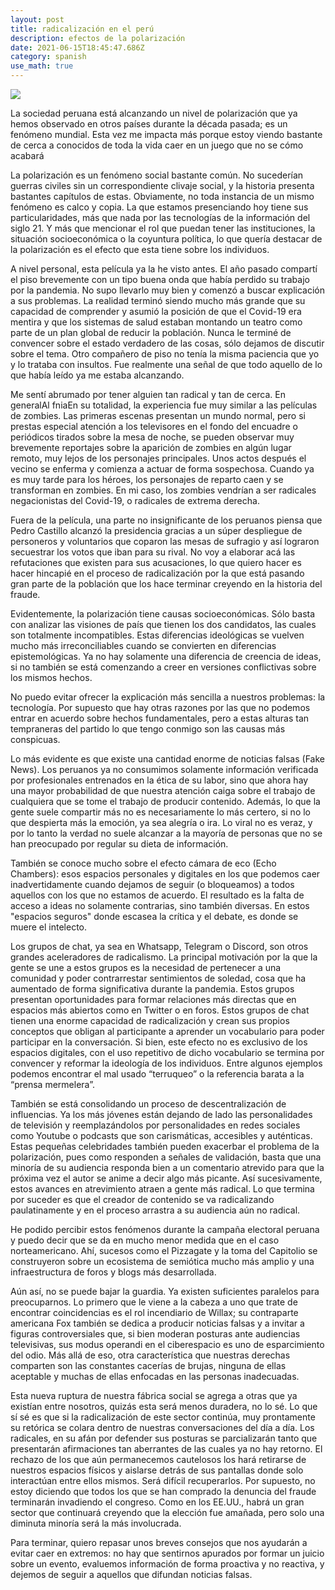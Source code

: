 ```yaml
---
layout: post
title: radicalización en el perú
description: efectos de la polarización
date: 2021-06-15T18:45:47.686Z
category: spanish
use_math: true
---
```

![](/assets/images/uploads/2021-06-15-13_47_43-polarizacion-en-el-peru-google-docs-—-mozilla-firefox.png)

La sociedad peruana está alcanzando un nivel de polarización que ya hemos observado en otros países durante la década pasada; es un fenómeno mundial. Esta vez me impacta más porque estoy viendo bastante de cerca a conocidos de toda la vida caer en un juego que no se cómo acabará 

La polarización es un fenómeno social bastante común. No sucederían guerras civiles sin un correspondiente clivaje social, y la historia presenta bastantes capítulos de estas. Obviamente, no toda instancia de un mismo fenómeno es calco y copia. La que estamos presenciando hoy tiene sus particularidades, más que nada por las tecnologías de la información del siglo 21. Y más que mencionar el rol que puedan tener las instituciones, la situación socioeconómica o la coyuntura política, lo que quería destacar de la polarización es el efecto que esta tiene sobre los individuos.

A nivel personal, esta película ya la he visto antes. El año pasado compartí el piso brevemente con un tipo buena onda que había perdido su trabajo por la pandemia. No supo llevarlo muy bien y comenzó a buscar explicación a sus problemas. La realidad terminó siendo mucho más grande que su capacidad de comprender y asumió la posición de que el Covid-19 era mentira y que los sistemas de salud estaban montando un teatro como parte de un plan global de reducir la población. Nunca le terminé de convencer sobre el estado verdadero de las cosas, sólo dejamos de discutir sobre el tema. Otro compañero de piso no tenía la misma paciencia que yo y lo trataba con insultos. Fue realmente una señal de que todo aquello de lo que había leído ya me estaba alcanzando.

Me sentí abrumado por tener alguien tan radical y tan de cerca. En generalAl fniaEn su totalidad, la experiencia fue muy similar a las películas de zombies. Las primeras escenas presentan un mundo normal, pero si prestas especial atención a los televisores en el fondo del encuadre o periódicos tirados sobre la mesa de noche, se pueden observar muy brevemente reportajes sobre la aparición de zombies en algún lugar remoto, muy lejos de los personajes principales. Unos actos después el vecino se enferma y comienza a actuar de forma sospechosa. Cuando ya es muy tarde para los héroes, los personajes de reparto caen y se transforman en zombies. En mi caso, los zombies vendrían a ser radicales negacionistas del Covid-19, o radicales de extrema derecha.

Fuera de la película, una parte no insignificante de los peruanos piensa que Pedro Castillo alcanzó la presidencia gracias a un súper despliegue de personeros y voluntarios que coparon las mesas de sufragio y así lograron secuestrar los votos que iban para su rival. No voy a elaborar acá las refutaciones que existen para sus acusaciones, lo que quiero hacer es hacer hincapié en el proceso de radicalización por la que está pasando gran parte de la población que los hace terminar creyendo en la historia del fraude.

Evidentemente, la polarización tiene causas socioeconómicas. Sólo basta con analizar las visiones de país que tienen los dos candidatos, las cuales son totalmente incompatibles. Estas diferencias ideológicas se vuelven mucho más irreconciliables cuando se convierten en diferencias epistemológicas. Ya no hay solamente una diferencia de creencia de ideas, si no también se está comenzando a creer en versiones conflictivas sobre los mismos hechos.

No puedo evitar ofrecer la explicación más sencilla a nuestros problemas: la tecnología. Por supuesto que hay otras razones por las que no podemos entrar en acuerdo sobre hechos fundamentales, pero a estas alturas tan tempraneras del partido lo que tengo conmigo son las causas más conspicuas.

Lo más evidente es que existe una cantidad enorme de noticias falsas (Fake News). Los peruanos ya no consumimos solamente información verificada por profesionales entrenados en la ética de su labor, sino que ahora hay una mayor probabilidad de que nuestra atención caiga sobre el trabajo de cualquiera que se tome el trabajo de producir contenido. Además, lo que la gente suele compartir más no es necesariamente lo más certero, si no lo que despierta más la emoción, ya sea alegría o ira. Lo viral no es veraz, y por lo tanto la verdad no suele alcanzar a la mayoría de personas que no se han preocupado por regular su dieta de información.

También se conoce mucho sobre el efecto cámara de eco (Echo Chambers): esos espacios personales y digitales en los que podemos caer inadvertidamente cuando dejamos de seguir (o bloqueamos) a todos aquellos con los que no estamos de acuerdo. El resultado es la falta de acceso a ideas no solamente contrarias, sino también diversas. En estos "espacios seguros" donde escasea la crítica y el debate, es donde se muere el intelecto.

Los grupos de chat, ya sea en Whatsapp, Telegram o Discord, son otros grandes aceleradores de radicalismo. La principal motivación por la que la gente se une a estos grupos es la necesidad de pertenecer a una comunidad y poder contrarrestar sentimientos de soledad, cosa que ha aumentado de forma significativa durante la pandemia. Estos grupos presentan oportunidades para formar relaciones más directas que en espacios más abiertos como en Twitter o en foros. Estos grupos de chat tienen una enorme capacidad de radicalización y crean sus propios conceptos que obligan al participante a aprender un vocabulario para poder participar en la conversación. Si bien, este efecto no es exclusivo de los espacios digitales, con el uso repetitivo de dicho vocabulario se termina por convencer y reformar la ideología de los individuos. Entre algunos ejemplos podemos encontrar el mal usado “terruqueo” o la referencia barata a la “prensa mermelera”.  

También se está consolidando un proceso de descentralización de influencias. Ya los más jóvenes están dejando de lado las personalidades de televisión y reemplazándolos por personalidades en redes sociales como Youtube o podcasts que son carismáticas, accesibles y auténticas. Estas pequeñas celebridades también pueden exacerbar el problema de la polarización, pues como responden a señales de validación, basta que una minoría de su audiencia responda bien a un comentario atrevido para que la próxima vez el autor se anime a decir algo más picante. Así sucesivamente, estos avances en atrevimiento atraen a gente más radical. Lo que termina por suceder es que el creador de contenido se va radicalizando paulatinamente y en el proceso arrastra a su audiencia aún no radical.

He podido percibir estos fenómenos durante la campaña electoral peruana y puedo decir que se da en mucho menor medida que en el caso norteamericano. Ahí, sucesos como el Pizzagate y la toma del Capitolio se construyeron sobre un ecosistema de semiótica mucho más amplio y una infraestructura de foros y blogs más desarrollada.

Aún así, no se puede bajar la guardia. Ya existen suficientes paralelos para preocuparnos. Lo primero que le viene a la cabeza a uno que trate de encontrar coincidencias es el rol incendiario de Willax; su contraparte americana Fox también se dedica a producir noticias falsas y a invitar a figuras controversiales que, si bien moderan posturas ante audiencias televisivas, sus modus operandi en el ciberespacio es uno de esparcimiento del odio. Más allá de eso, otra característica que nuestras derechas comparten son las constantes cacerías de brujas, ninguna de ellas aceptable y muchas de ellas enfocadas en las personas inadecuadas.

Esta nueva ruptura de nuestra fábrica social se agrega a otras que ya existían entre nosotros, quizás esta será menos duradera, no lo sé. Lo que sí sé es que si la radicalización de este sector continúa, muy prontamente su retórica se colara dentro de nuestras conversaciones del día a día. Los radicales, en su afán por defender sus posturas se parcializarán tanto que presentarán afirmaciones tan aberrantes de las cuales ya no hay retorno. El rechazo de los que aún permanecemos cautelosos los hará retirarse de nuestros espacios físicos y aislarse detrás de sus pantallas donde solo interactúan entre ellos mismos. Será difícil recuperarlos. Por supuesto, no estoy diciendo que todos los que se han comprado la denuncia del fraude terminarán invadiendo el congreso. Como en los EE.UU., habrá un gran sector que continuará creyendo que la elección fue amañada, pero solo una diminuta minoría será la más involucrada.

Para terminar, quiero repasar unos breves consejos que nos ayudarán a evitar caer en extremos: no hay que sentirnos apurados por formar un juicio sobre un evento, evaluemos información de forma proactiva y no reactiva, y dejemos de seguir a aquellos que difundan noticias falsas.